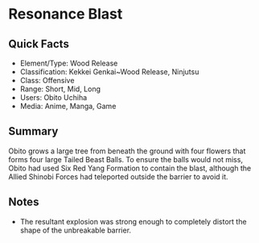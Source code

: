 # Resonance Blast

## Quick Facts
- Element/Type: Wood Release
- Classification: Kekkei Genkai~Wood Release, Ninjutsu
- Class: Offensive
- Range: Short, Mid, Long
- Users: Obito Uchiha
- Media: Anime, Manga, Game

## Summary
Obito grows a large tree from beneath the ground with four flowers that forms four large Tailed Beast Balls. To ensure the balls would not miss, Obito had used Six Red Yang Formation to contain the blast, although the Allied Shinobi Forces had teleported outside the barrier to avoid it.

## Notes
- The resultant explosion was strong enough to completely distort the shape of the unbreakable barrier.
